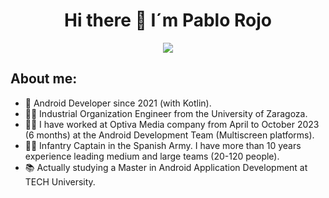 <div align="center">
<h1 align="center">Hi there 👋 I´m Pablo Rojo </h1>
<img src="https://user-images.githubusercontent.com/128259399/231845679-87d7ca55-52c2-4f41-87ae-13ba8888f668.png">
</div>

## About me:

- 📲 Android Developer since 2021 (with Kotlin).
- 👨‍🎓 Industrial Organization Engineer from the University of Zaragoza.
- 👨‍💼 I have worked at Optiva Media company from April to October 2023 (6 months) at the Android Development Team (Multiscreen platforms).
- 👮‍♂️ Infantry Captain in the Spanish Army. I have more than 10 years experience leading medium and large teams (20-120 people).
- 📚 Actually studying a Master in Android Application Development at TECH University.
<br>
